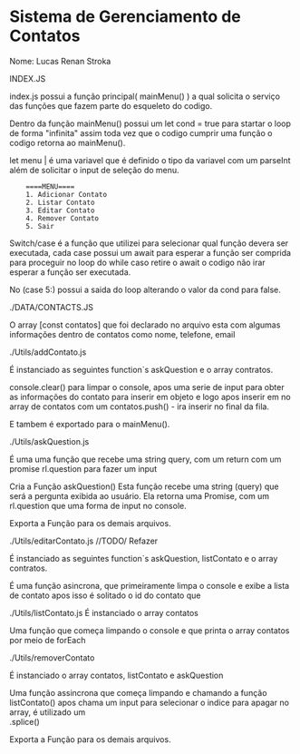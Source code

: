# Sistema de Gerenciamento de Contatos
Nome: Lucas Renan Stroka


INDEX.JS

index.js possui a função principal( mainMenu() ) a qual solicita o serviço das funções que fazem parte do esqueleto do codigo.

Dentro da função mainMenu() possui um let cond = true para startar o loop de forma 
"infinita" assim toda vez que o codigo cumprir uma função o codigo retorna ao mainMenu().

let menu | é uma variavel que é definido o tipo da variavel com um parseInt além de solicitar o input de seleção do menu.

        ====MENU====
        1. Adicionar Contato
        2. Listar Contato
        3. Editar Contato
        4. Remover Contato
        5. Sair

Switch/case é a função que utilizei para selecionar qual função devera ser executada, cada case possui um await para esperar a função ser comprida para proceguir no loop do while caso retire o await o codigo não irar esperar a função ser executada.

No (case 5:) possui a saida do loop alterando o valor da cond para false.


./DATA/CONTACTS.JS

O array [const contatos] que foi declarado no arquivo esta com algumas informações dentro de contatos como nome, telefone, email

./Utils/addContato.js

É instanciado as seguintes function`s askQuestion e o array contratos.

console.clear() para limpar o console, apos uma serie de input para obter as informações do contato para inserir em objeto e logo apos inserir em no array de contatos com um contatos.push() - ira inserir no final da fila.

E tambem é exportado para o mainMenu().


./Utils/askQuestion.js

É uma uma função que recebe uma string query, com um return com um promise rl.question para fazer um input 

Cria a Função askQuestion() Esta função recebe uma string (query) que será a pergunta exibida ao usuário. Ela retorna uma Promise, com um rl.question que uma forma de input no console.

Exporta a Função para os demais arquivos.

./Utils/editarContato.js //TODO/ Refazer

É instanciado as seguintes function`s askQuestion, listContato e o array contratos.

É uma função asincrona, que primeiramente limpa o console e exibe a lista de contato
apos isso é solitado o id do contato que

./Utils/listContato.js
É instanciado o array contatos

Uma função que começa limpando o console e que printa o array contatos por meio de
forEach

./Utils/removerContato

É instanciado o array contatos, listContato e askQuestion

Uma função assincrona que começa limpando e chamando a função listContato() 
apos chama um input para selecionar o indice para apagar no array, é utilizado um  
.splice()

Exporta a Função para os demais arquivos.
